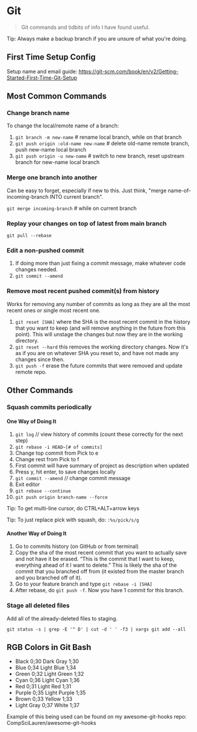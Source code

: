 # Git

> Git commands and tidbits of info I have found useful.

Tip: Always make a backup branch if you are unsure of what you're doing.

## First Time Setup Config

Setup name and email guide:
https://git-scm.com/book/en/v2/Getting-Started-First-Time-Git-Setup

## Most Common Commands

### Change branch name

To change the local/remote name of a branch:

1. `git branch -m new-name` # rename local branch, while on that branch
2. `git push origin :old-name new-name` # delete old-name remote branch, push new-name local branch
3. `git push origin -u new-name` # switch to new branch, reset upstream branch for new-name local branch

### Merge one branch into another

Can be easy to forget, especially if new to this. Just think, "merge name-of-incoming-branch INTO current branch".

`git merge incoming-branch` # while on current branch

### Replay your changes on top of latest from main branch

`git pull --rebase`

### Edit a non-pushed commit

1. If doing more than just fixing a commit message, make whatever code changes needed.
1. `git commit --amend`

### Remove most recent pushed commit(s) from history

Works for removing any number of commits as long as they are all the most recent ones or single most recent one.

1. `git reset [SHA]` where the SHA is the most recent commit in the history that you want to keep (and will remove anything in the future from this point). This will unstage the changes but now they are in the working directory.
1. `git reset --hard` this removes the working directory changes. Now it's as if you are on whatever SHA you reset to, and have not made any changes since then.
1. `git push -f` erase the future commits that were removed and update remote repo.

## Other Commands

### Squash commits periodically

#### One Way of Doing It

1. `git log` // view history of commits (count these correctly for the next step)
1. `git rebase -i HEAD~[# of commits]`
1. Change top commit from Pick to e
1. Change rest from Pick to f
1. First commit will have summary of project as description when updated
1. Press y, hit enter, to save changes locally
1. `git commit --amend` // change commit message
1. Exit editor
1. `git rebase --continue`
1. `git push origin branch-name --force`

Tip: To get multi-line cursor, do CTRL+ALT+arrow keys

Tip: To just replace pick with squash, do:
`:%s/pick/s/g`

#### Another Way of Doing It

1. Go to commits history (on GitHub or from terminal)
1. Copy the sha of the most recent commit that you want to actually save and not have it be erased. “This is the commit that I want to keep, everything ahead of it I want to delete.” This is likely the sha of the commit that you branched off from (it existed from the master branch and you branched off of it).
1. Go to your feature branch and type `git rebase -i [SHA]`
1. After rebase, do `git push -f`. Now you have 1 commit for this branch.

### Stage all deleted files

Add all of the already-deleted files to staging.

`git status -s | grep -E '^ D' | cut -d ' ' -f3 | xargs git add --all`

## RGB Colors in Git Bash

- Black 0;30 Dark Gray 1;30
- Blue 0;34 Light Blue 1;34
- Green 0;32 Light Green 1;32
- Cyan 0;36 Light Cyan 1;36
- Red 0;31 Light Red 1;31
- Purple 0;35 Light Purple 1;35
- Brown 0;33 Yellow 1;33
- Light Gray 0;37 White 1;37

Example of this being used can be found on my awesome-git-hooks repo:
CompSciLauren/awesome-git-hooks
